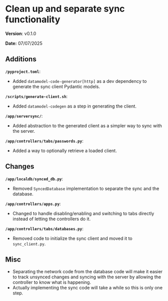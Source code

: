 # Clean up and separate sync functionality

**Version**: v0.1.0

**Date:** 07/07/2025

## Additions

**`/pyproject.toml`**:

* Added `datamodel-code-generator[http]` as a dev dependency to generate the sync client Pydantic models.

**`/scripts/generate-client.sh`**:

* Added `datamodel-codegen` as a step in generating the client.

**`/app/serversync/`**:

* Added abstraction to the generated client as a simpler way to sync with the server.

**`/app/controllers/tabs/passwords.py`**:

* Added a way to optionally retrieve a loaded client.

## Changes

**`/app/localdb/synced_db.py`**:

* Removed `SyncedDatabase` implementation to separate the sync and the database.

**`/app/controllers/apps.py`**:

* Changed to handle disabling/enabling and switching to tabs directly instead of letting the controllers do it.

**`/app/controllers/tabs/databases.py`**:

* Removed code to initialize the sync client and moved it to `sync_client.py`.

## Misc

* Separating the network code from the database code will make it easier to track unsynced changes
  and syncing with the server by allowing the controller to know what is happening.
* Actually implementing the sync code will take a while so this is only one step.
